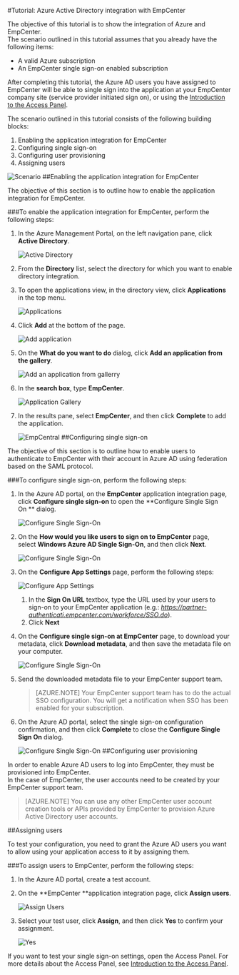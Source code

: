 <properties 
    pageTitle="Tutorial: Azure Active Directory integration with EmpCenter | Windows Azure" 
    description="Learn how to use EmpCenter with Azure Active Directory to enable single sign-on, automated provisioning, and more!" 
    services="active-directory" 
    authors="jeevansd"  
    documentationCenter="na" 
    manager="stevenpo"/>
<tags
	ms.service="active-directory"
	ms.date="12/18/2015"
	wacn.date=""/>

#Tutorial: Azure Active Directory integration with EmpCenter
  
The objective of this tutorial is to show the integration of Azure and EmpCenter.  
The scenario outlined in this tutorial assumes that you already have the following items:

-   A valid Azure subscription
-   An EmpCenter single sign-on enabled subscription
  
After completing this tutorial, the Azure AD users you have assigned to EmpCenter will be able to single sign into the application at your EmpCenter company site (service provider initiated sign on), or using the [Introduction to the Access Panel](/documentation/articles/active-directory-saas-access-panel-introduction).
  
The scenario outlined in this tutorial consists of the following building blocks:

1.  Enabling the application integration for EmpCenter
2.  Configuring single sign-on
3.  Configuring user provisioning
4.  Assigning users

![Scenario](./media/active-directory-saas-empcenter-tutorial/IC802916.png "Scenario")
##Enabling the application integration for EmpCenter
  
The objective of this section is to outline how to enable the application integration for EmpCenter.

###To enable the application integration for EmpCenter, perform the following steps:

1.  In the Azure Management Portal, on the left navigation pane, click **Active Directory**.

    ![Active Directory](./media/active-directory-saas-empcenter-tutorial/IC700993.png "Active Directory")

2.  From the **Directory** list, select the directory for which you want to enable directory integration.

3.  To open the applications view, in the directory view, click **Applications** in the top menu.

    ![Applications](./media/active-directory-saas-empcenter-tutorial/IC700994.png "Applications")

4.  Click **Add** at the bottom of the page.

    ![Add application](./media/active-directory-saas-empcenter-tutorial/IC749321.png "Add application")

5.  On the **What do you want to do** dialog, click **Add an application from the gallery**.

    ![Add an application from gallerry](./media/active-directory-saas-empcenter-tutorial/IC749322.png "Add an application from gallerry")

6.  In the **search box**, type **EmpCenter**.

    ![Application Gallery](./media/active-directory-saas-empcenter-tutorial/IC802917.png "Application Gallery")

7.  In the results pane, select **EmpCenter**, and then click **Complete** to add the application.

    ![EmpCentral](./media/active-directory-saas-empcenter-tutorial/IC802918.png "EmpCentral")
##Configuring single sign-on
  
The objective of this section is to outline how to enable users to authenticate to EmpCenter with their account in Azure AD using federation based on the SAML protocol.

###To configure single sign-on, perform the following steps:

1.  In the Azure AD portal, on the **EmpCenter** application integration page, click **Configure single sign-on** to open the **Configure Single Sign On ** dialog.

    ![Configure Single Sign-On](./media/active-directory-saas-empcenter-tutorial/IC802919.png "Configure Single Sign-On")

2.  On the **How would you like users to sign on to EmpCenter** page, select **Windows Azure AD Single Sign-On**, and then click **Next**.

    ![Configure Single Sign-On](./media/active-directory-saas-empcenter-tutorial/IC802920.png "Configure Single Sign-On")

3.  On the **Configure App Settings** page, perform the following steps:

    ![Configure App Settings](./media/active-directory-saas-empcenter-tutorial/IC802921.png "Configure App Settings")

    1.  In the **Sign On URL** textbox, type the URL used by your users to sign-on to your EmpCenter application (e.g.: *https://partner-authenticati.empcenter.com/workforce/SSO.do*).
    2.  Click **Next**

4.  On the **Configure single sign-on at EmpCenter** page, to download your metadata, click **Download metadata**, and then save the metadata file on your computer.

    ![Configure Single Sign-On](./media/active-directory-saas-empcenter-tutorial/IC802922.png "Configure Single Sign-On")

5.  Send the downloaded metadata file to your EmpCenter support team.

    >[AZURE.NOTE] Your EmpCenter support team has to do the actual SSO configuration.
    You will get a notification when SSO has been enabled for your subscription.

6.  On the Azure AD portal, select the single sign-on configuration confirmation, and then click **Complete** to close the **Configure Single Sign On** dialog.

    ![Configure Single Sign-On](./media/active-directory-saas-empcenter-tutorial/IC802923.png "Configure Single Sign-On")
##Configuring user provisioning
  
In order to enable Azure AD users to log into EmpCenter, they must be provisioned into EmpCenter.  
In the case of EmpCenter, the user accounts need to be created by your EmpCenter support team.

>[AZURE.NOTE] You can use any other EmpCenter user account creation tools or APIs provided by EmpCenter to provision Azure Active Directory user accounts.

##Assigning users
  
To test your configuration, you need to grant the Azure AD users you want to allow using your application access to it by assigning them.

###To assign users to EmpCenter, perform the following steps:

1.  In the Azure AD portal, create a test account.

2.  On the **EmpCenter **application integration page, click **Assign users**.

    ![Assign Users](./media/active-directory-saas-empcenter-tutorial/IC802924.png "Assign Users")

3.  Select your test user, click **Assign**, and then click **Yes** to confirm your assignment.

    ![Yes](./media/active-directory-saas-empcenter-tutorial/IC767830.png "Yes")
  
If you want to test your single sign-on settings, open the Access Panel. For more details about the Access Panel, see [Introduction to the Access Panel](/documentation/articles/active-directory-saas-access-panel-introduction).